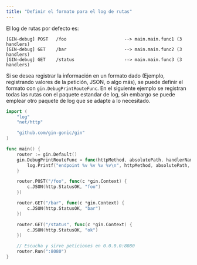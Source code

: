 ```yaml
---
title: "Definir el formato para el log de rutas"
---
```


El log de rutas por defecto es:
```
[GIN-debug] POST   /foo                      --> main.main.func1 (3 handlers)
[GIN-debug] GET    /bar                      --> main.main.func2 (3 handlers)
[GIN-debug] GET    /status                   --> main.main.func3 (3 handlers)
```

Si se desea registrar la información en un formato dado (Ejemplo, registrando valores de la petición, JSON, o algo más), se puede definir el formato con `gin.DebugPrintRouteFunc`.
En el siguiente ejemplo se registran todas las rutas con el paquete estandar de log, sin embargo se puede emplear otro paquete de log que se adapte a lo necesitado.

```go
import (
	"log"
	"net/http"

	"github.com/gin-gonic/gin"
)

func main() {
	router := gin.Default()
	gin.DebugPrintRouteFunc = func(httpMethod, absolutePath, handlerName string, nuHandlers int) {
		log.Printf("endpoint %v %v %v %v\n", httpMethod, absolutePath, handlerName, nuHandlers)
	}

	router.POST("/foo", func(c *gin.Context) {
		c.JSON(http.StatusOK, "foo")
	})

	router.GET("/bar", func(c *gin.Context) {
		c.JSON(http.StatusOK, "bar")
	})

	router.GET("/status", func(c *gin.Context) {
		c.JSON(http.StatusOK, "ok")
	})

	// Escucha y sirve peticiones en 0.0.0.0:8080
	router.Run(":8080")
}
```
